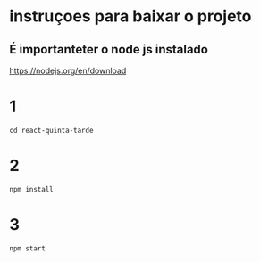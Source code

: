# instruçoes para baixar o projeto

## É importanteter o node js instalado

https://nodejs.org/en/download

# 1

```cd react-quinta-tarde```

# 2

```npm install```

# 3

```npm start```